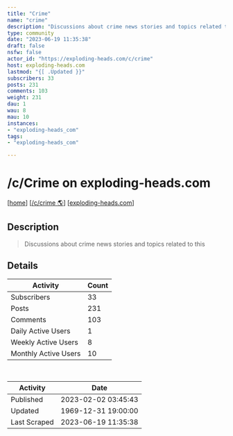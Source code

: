 ```yaml
---
title: "Crime" 
name: "crime"
description: "Discussions about crime news stories and topics related to this"
type: community
date: "2023-06-19 11:35:38"
draft: false
nsfw: false
actor_id: "https://exploding-heads.com/c/crime"
host: exploding-heads.com
lastmod: "{[ .Updated }}"
subscribers: 33
posts: 231
comments: 103
weight: 231
dau: 1
wau: 8
mau: 10
instances:
- "exploding-heads_com"
tags: 
- "exploding-heads_com"

---
```


# /c/Crime on exploding-heads.com

[[home](/)]
[[/c/crime 🌎](https://exploding-heads.com/c/crime)]
[[exploding-heads.com](/instances/exploding-heads_com)]


## Description 

<blockquote class="description">
Discussions about crime news stories and topics related to this
</blockquote>


## Details

| Activity | Count  |
|----------------------|---|
| Subscribers          | 33 |
| Posts                | 231  |
| Comments             | 103  |
| Daily Active Users   | 1  |
| Weekly Active Users  | 8  |
| Monthly Active Users | 10  |

<br>

| Activity | Date |
|----------------------|---|
| Published            | 2023-02-02 03:45:43 |
| Updated              | 1969-12-31 19:00:00 |
| Last Scraped         | 2023-06-19 11:35:38 |

